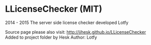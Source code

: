 LLicenseChecker (MIT)
===============
2014 - 2015
The server side license checker developed Lotfy

Source page please also visit: http://jjhesk.github.io/LLicenseChecker
Added to project folder by Hesk
Author: Lotfy
